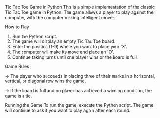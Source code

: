 Tic Tac Toe Game in Python
This is a simple implementation of the classic Tic Tac Toe game in Python. The game allows a player to play against the computer, with the computer making intelligent moves.

How to Play

1. Run the Python script.
2. The game will display an empty Tic Tac Toe board.
3. Enter the position (1-9) where you want to place your 'X'.
4. The computer will make its move and place an 'O'.
5. Continue taking turns until one player wins or the board is full.

Game Rules

-> The player who succeeds in placing three of their marks in a horizontal, vertical, or diagonal row wins the game. 

-> If the board is full and no player has achieved a winning condition, the game is a tie. 

Running the Game
To run the game, execute the Python script. The game will continue to ask if you want to play again after each round.


